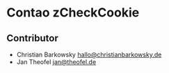 # Contao zCheckCookie

## Contributor

* Christian Barkowsky <hallo@christianbarkowsky.de>
* Jan Theofel <jan@theofel.de>